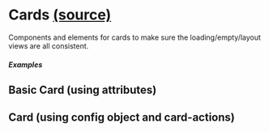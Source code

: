 Cards [(source)](https://github.com/bullhorn/novo-elements/tree/master/projects/novo-examples/src/elements/card)
=========================================================================================

Components and elements for cards to make sure the loading/empty/layout views are all consistent.

##### Examples

## Basic Card (using attributes)

<code-example example="basic-card"></code-example>


## Card (using config object and card\-actions)

<code-example example="card-config"></code-example>

